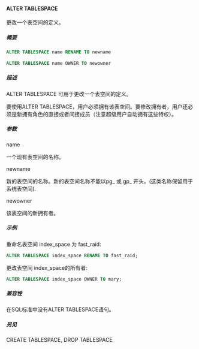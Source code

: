 #### ALTER TABLESPACE

更改一个表空间的定义。

##### 概要

```sql
ALTER TABLESPACE name RENAME TO newname
 
ALTER TABLESPACE name OWNER TO newowner
```

##### 描述

ALTER TABLESPACE 可用于更改一个表空间的定义。

要使用ALTER TABLESPACE，用户必须拥有该表空间。要修改拥有者，用户还必须是新拥有角色的直接或者间接成员（注意超级用户自动拥有这些特权）。

##### 参数

name

一个现有表空间的名称。

newname

新的表空间的名称。新的表空间名称不能以pg_ 或 gp_ 开头。(这类名称保留用于系统表空间).

newowner

该表空间的新拥有者。

##### 示例

重命名表空间 index_space 为 fast_raid:

```sql
ALTER TABLESPACE index_space RENAME TO fast_raid;
```

更改表空间 index_space的所有者:

```sql
ALTER TABLESPACE index_space OWNER TO mary;
```

##### 兼容性

在SQL标准中没有ALTER TABLESPACE语句。

##### 另见

CREATE TABLESPACE, DROP TABLESPACE